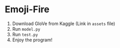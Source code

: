 # Emoji-Fire
1. Download GloVe from Kaggle (Link in `assets` file)
2. Run `model.py`
3. Run `test.py`
4. Enjoy the program!
